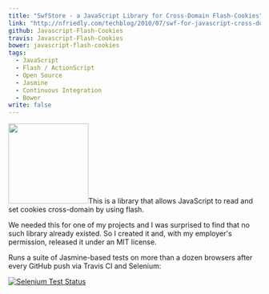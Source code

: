 ```yaml
---
title: "SwfStore - a JavaScript Library for Cross-Domain Flash-Cookies"
link: "http://nfriedly.com/techblog/2010/07/swf-for-javascript-cross-domain-flash-cookies/"
github: Javascript-Flash-Cookies
travis: Javascript-Flash-Cookies
bower: javascript-flash-cookies
tags: 
  - JavaScript
  - Flash / ActionScript
  - Open Source
  - Jasmine
  - Continuous Integration
  - Bower
write: false
---
```


<img class="left" width="160" src="http://nfriedly.com/techblog/wp-content/uploads/2010/07/325990_chocolate_chip_cookies_2.jpg" alt="" />This is a library that allows JavaScript to read and set cookies cross-domain by using flash.

We needed this for one of my projects and I was surprised to find that no such library already existed. So I created it and, with my employer's permission, released it under an MIT license.

Runs a suite of Jasmine-based tests on more than a dozen browsers after every GitHub push via Travis CI and Selenium:

[![Selenium Test Status](https://saucelabs.com/browser-matrix/jsfc.svg)](https://saucelabs.com/u/jsfc)